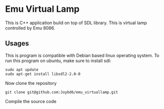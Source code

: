 # Emu Virtual Lamp
This is C++ application build on top of SDL library. This is virtual lamp controlled by Emu 8086.

## Usages
This is program is compatible with Debian based linux operating system.
To run this program on ubuntu, make sure to install sdl:
```
sudo apt update
sudo apt-get install libsdl2-2.0-0
```

Now clone the repository
```
git clone git@github.com:Joybd6/emu_virtuallamp.git
```

Compile the source code
